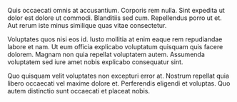 Quis occaecati omnis at accusantium. Corporis rem nulla. Sint expedita ut dolor est dolore ut commodi. Blanditiis sed cum. Repellendus porro ut et. Aut rerum iste minus similique quas vitae consectetur.
 Voluptates quos nisi eos id. Iusto mollitia at enim eaque rem repudiandae labore et nam. Ut eum officia explicabo voluptatum quisquam quis facere dolorem. Magnam non quia repellat voluptatem autem. Assumenda voluptatem sed iure amet nobis explicabo consequatur sint.
 Quo quisquam velit voluptates non excepturi error at. Nostrum repellat quia libero occaecati vel maxime dolore et. Perferendis eligendi et voluptas. Quo autem distinctio sunt occaecati et placeat nobis.
